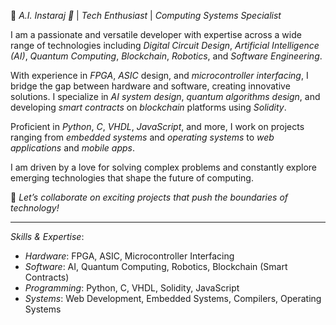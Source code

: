 🔹 *A.I. Instaraj 💎* | *Tech Enthusiast* | *Computing Systems Specialist*

I am a passionate and versatile developer with expertise across a wide range of technologies including *Digital Circuit Design*, *Artificial Intelligence (AI)*, *Quantum Computing*, *Blockchain*, *Robotics*, and *Software Engineering*.

With experience in *FPGA*, *ASIC* design, and *microcontroller interfacing*, I bridge the gap between hardware and software, creating innovative solutions. I specialize in *AI system design*, *quantum algorithms design*, and developing *smart contracts* on *blockchain* platforms using *Solidity*.

Proficient in *Python*, *C*, *VHDL*, *JavaScript*, and more, I work on projects ranging from *embedded systems* and *operating systems* to *web applications* and *mobile apps*.

I am driven by a love for solving complex problems and constantly explore emerging technologies that shape the future of computing.

🔹 *Let’s collaborate on exciting projects that push the boundaries of technology!*

---

*Skills & Expertise*:
- *Hardware*: FPGA, ASIC, Microcontroller Interfacing
- *Software*: AI, Quantum Computing, Robotics, Blockchain (Smart Contracts)
- *Programming*: Python, C, VHDL, Solidity, JavaScript
- *Systems*: Web Development, Embedded Systems, Compilers, Operating Systems
